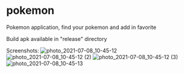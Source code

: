 # pokemon
Pokemon application, find your pokemon and add in favorite

Build apk available in "release" directory

Screenshots:
![photo_2021-07-08_10-45-12](https://user-images.githubusercontent.com/37980168/124883531-14d06b80-dfda-11eb-8714-0e81c36c2a03.jpg)
![photo_2021-07-08_10-45-12 (2)](https://user-images.githubusercontent.com/37980168/124883522-139f3e80-dfda-11eb-9cf9-e9c6b96fb951.jpg)
![photo_2021-07-08_10-45-12 (3)](https://user-images.githubusercontent.com/37980168/124883529-14d06b80-dfda-11eb-8077-62ba33156031.jpg)
![photo_2021-07-08_10-45-13](https://user-images.githubusercontent.com/37980168/124883533-16019880-dfda-11eb-8b8a-2824cd4880f6.jpg)

